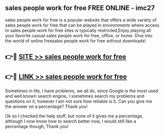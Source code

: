 ## sales people work for free FREE ONLINE - imc27

sales people work for free is a popular website that offers a wide variety of sales people work for free that can be played in environments where access to sales people work for free sites is typically restricted,Enjoy playing all your favorite casual sales people work for free, office, or home. Dive into the world of online freesales people work for free without downloads!

## 👉🔴 [SITE >> sales people work for free](http://news.freeplayer.one?title=sales_people_work_for_free&ref=FRRE)

## 👉🔴 [LINK >> sales people work for free](http://news.freeplayer.one?title=sales_people_work_for_free&ref=FREE)

Sometimes in life, I have problems, we all do, since Google is the most used and well known search engine, I sometimes search my problems and questions on it, however I am not sure how reliable is it. Can you give me the answer on a percentage? Thank you!

Ok so I checked the help stuff, but none of it gives me a percentage, although I now know how to search better now, I would still like a percentage though, Thank you!